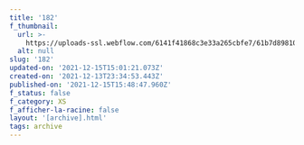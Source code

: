 ```yaml
---
title: '182'
f_thumbnail:
  url: >-
    https://uploads-ssl.webflow.com/6141f41868c3e33a265cbfe7/61b7d898100acb649d1afc7c_182.jpg
  alt: null
slug: '182'
updated-on: '2021-12-15T15:01:21.073Z'
created-on: '2021-12-13T23:34:53.443Z'
published-on: '2021-12-15T15:48:47.960Z'
f_status: false
f_category: XS
f_afficher-la-racine: false
layout: '[archive].html'
tags: archive
---
```




